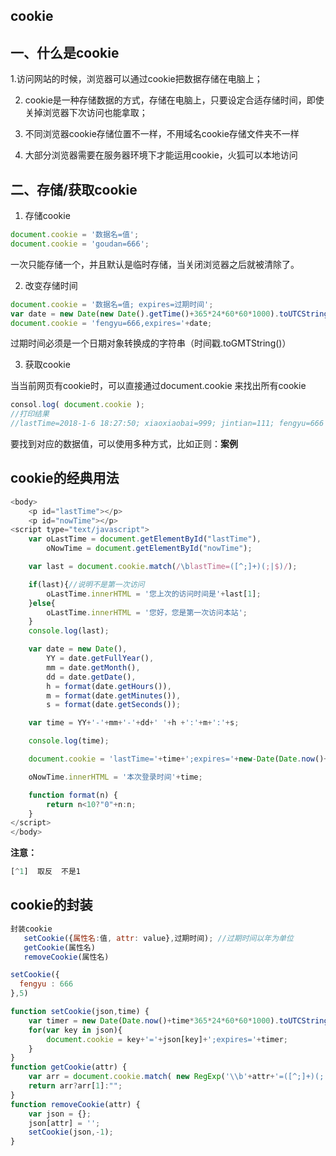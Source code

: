 ## cookie

## 一、什么是cookie

1.访问网站的时候，浏览器可以通过cookie把数据存储在电脑上；

2. cookie是一种存储数据的方式，存储在电脑上，只要设定合适存储时间，即使关掉浏览器下次访问也能拿取；

3. 不同浏览器cookie存储位置不一样，不用域名cookie存储文件夹不一样

4. 大部分浏览器需要在服务器环境下才能运用cookie，火狐可以本地访问

## 二、存储/获取cookie

1. 存储cookie

```js
document.cookie = '数据名=值';
document.cookie = 'goudan=666';
```

一次只能存储一个，并且默认是临时存储，当关闭浏览器之后就被清除了。

2. 改变存储时间

```js
document.cookie = '数据名=值; expires=过期时间';
var date = new Date(new Date().getTime()+365*24*60*60*1000).toUTCString();
document.cookie = 'fengyu=666,expires='+date;
```

过期时间必须是一个日期对象转换成的字符串（时间戳.toGMTString()）

3. 获取cookie

当当前网页有cookie时，可以直接通过document.cookie 来找出所有cookie

```js
consol.log( document.cookie );
//打印结果
//lastTime=2018-1-6 18:27:50; xiaoxiaobai=999; jintian=111; fengyu=666
```

要找到对应的数据值，可以使用多种方式，比如正则：**案例**

## cookie的经典用法

```js
<body>
    <p id="lastTime"></p>
    <p id="nowTime"></p>
<script type="text/javascript">
    var oLastTime = document.getElementById("lastTime"),
        oNowTime = document.getElementById("nowTime");

    var last = document.cookie.match(/\blastTime=([^;]+)(;|$)/);

    if(last){//说明不是第一次访问
        oLastTime.innerHTML = '您上次的访问时间是'+last[1];
    }else{
        oLastTime.innerHTML = '您好，您是第一次访问本站';
    }
    console.log(last);

    var date = new Date(),
        YY = date.getFullYear(),
        mm = date.getMonth(),
        dd = date.getDate(),
        h = format(date.getHours()),
        m = format(date.getMinutes()),
        s = format(date.getSeconds());

    var time = YY+'-'+mm+'-'+dd+' '+h +':'+m+':'+s;

    console.log(time);

    document.cookie = 'lastTime='+time+';expires='+new-Date(Date.now()+10*365*24*60*60*1000).toUTCString();

    oNowTime.innerHTML = '本次登录时间'+time;

    function format(n) {
        return n<10?"0"+n:n;
    }
</script>    
</body>    
```

**注意：**

```js
[^1]  取反  不是1
```

## cookie的封装

```js
封装cookie
   setCookie({属性名:值, attr: value},过期时间); //过期时间以年为单位
   getCookie(属性名)
   removeCookie(属性名)

setCookie({
  fengyu : 666
},5)

function setCookie(json,time) {
    var timer = new Date(Date.now()+time*365*24*60*60*1000).toUTCString();
    for(var key in json){
        document.cookie = key+'='+json[key]+';expires='+timer;
    }
}
function getCookie(attr) {
    var arr = document.cookie.match( new RegExp('\\b'+attr+'=([^;]+)(;|$)') );
    return arr?arr[1]:"";
}
function removeCookie(attr) {
    var json = {};
    json[attr] = '';
    setCookie(json,-1);
}
```
